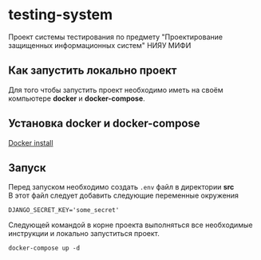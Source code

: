 # testing-system
Проект системы тестирования по предмету "Проектирование защищенных информационных систем" НИЯУ МИФИ

## Как запустить локально проект
Для того чтобы запустить проект необходимо иметь на своём
компьютере **docker** и **docker-compose**.  

## Установка **docker** и **docker-compose**
[Docker install](https://docs.docker.com/get-docker/)

## Запуск
Перед запуском необходимо создать `.env` файл в директории **src**  
В этот файл следует добавить следующие переменные окружения
```dotenv
DJANGO_SECRET_KEY='some_secret'
```
Следующей командой в корне проекта выполняться все необходимые инструкции и локально запуститься проект.
```shell
docker-compose up -d
```